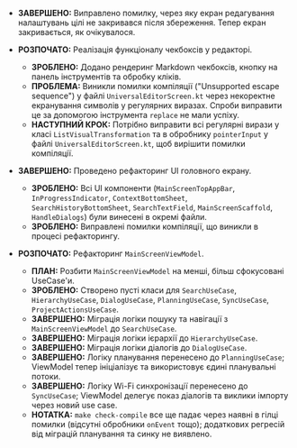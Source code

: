 - **ЗАВЕРШЕНО:** Виправлено помилку, через яку екран редагування налаштувань цілі не закривався після збереження. Тепер екран закривається, як очікувалося.

- **РОЗПОЧАТО:** Реалізація функціоналу чекбоксів у редакторі.
  - **ЗРОБЛЕНО:** Додано рендеринг Markdown чекбоксів, кнопку на панель інструментів та обробку кліків.
  - **ПРОБЛЕМА:** Виникли помилки компіляції ("Unsupported escape sequence") у файлі `UniversalEditorScreen.kt` через некоректне екранування символів у регулярних виразах. Спроби виправити це за допомогою інструмента `replace` не мали успіху.
  - **НАСТУПНИЙ КРОК:** Потрібно виправити всі регулярні вирази у класі `ListVisualTransformation` та в обробнику `pointerInput` у файлі `UniversalEditorScreen.kt`, щоб вирішити помилки компіляції.

- **ЗАВЕРШЕНО:** Проведено рефакторинг UI головного екрану.
  - **ЗРОБЛЕНО:** Всі UI компоненти (`MainScreenTopAppBar`, `InProgressIndicator`, `ContextBottomSheet`, `SearchHistoryBottomSheet`, `SearchTextField`, `MainScreenScaffold`, `HandleDialogs`) були винесені в окремі файли.
  - **ЗРОБЛЕНО:** Виправлені помилки компіляції, що виникли в процесі рефакторингу.

- **РОЗПОЧАТО:** Рефакторинг `MainScreenViewModel`.
  - **ПЛАН:** Розбити `MainScreenViewModel` на менші, більш сфокусовані UseCase'и.
  - **ЗРОБЛЕНО:** Створено пусті класи для `SearchUseCase`, `HierarchyUseCase`, `DialogUseCase`, `PlanningUseCase`, `SyncUseCase`, `ProjectActionsUseCase`.
  - **ЗАВЕРШЕНО:** Міграція логіки пошуку та навігації з `MainScreenViewModel` до `SearchUseCase`.
  - **ЗАВЕРШЕНО:** Міграція логіки ієрархії до `HierarchyUseCase`.
  - **ЗАВЕРШЕНО:** Міграція логіки діалогів до `DialogUseCase`.
  - **ЗАВЕРШЕНО:** Логіку планування перенесено до `PlanningUseCase`; ViewModel тепер ініціалізує та використовує єдині планувальні потоки.
  - **ЗАВЕРШЕНО:** Логіку Wi-Fi синхронізації перенесено до `SyncUseCase`; ViewModel делегує показ діалогів та виклики імпорту через новий use case.
  - **НОТАТКА:** `make check-compile` все ще падає через наявні в гілці помилки (відсутні обробники `onEvent` тощо); додаткових регресій від міграцій планування та синку не виявлено.
